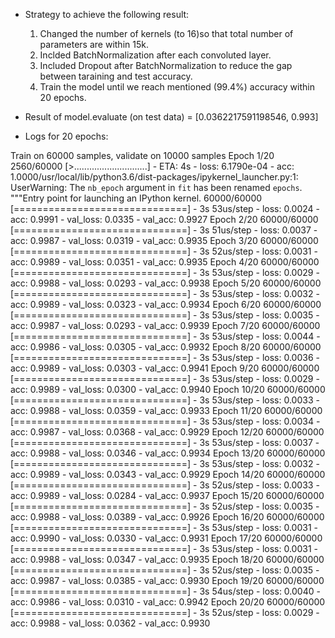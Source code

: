 
* Strategy to  achieve the following result:
  1. Changed the number of kernels (to 16)so that total number of parameters are within 15k.
  2. Inclded BatchNormalization after each convoluted layer.
  3. Included Dropout after BatchNormalization to reduce the gap between taraining and test accuracy.
  4. Train the model until we reach mentioned (99.4%) accuracy within 20 epochs.

* Result of model.evaluate (on test data) = [0.0362217591198546, 0.993]

* Logs for 20 epochs:

Train on 60000 samples, validate on 10000 samples
Epoch 1/20
 2560/60000 [>.............................] - ETA: 4s - loss: 6.1790e-04 - acc: 1.0000/usr/local/lib/python3.6/dist-packages/ipykernel_launcher.py:1: UserWarning: The `nb_epoch` argument in `fit` has been renamed `epochs`.
  """Entry point for launching an IPython kernel.
60000/60000 [==============================] - 3s 53us/step - loss: 0.0024 - acc: 0.9991 - val_loss: 0.0335 - val_acc: 0.9927
Epoch 2/20
60000/60000 [==============================] - 3s 51us/step - loss: 0.0037 - acc: 0.9987 - val_loss: 0.0319 - val_acc: 0.9935
Epoch 3/20
60000/60000 [==============================] - 3s 52us/step - loss: 0.0031 - acc: 0.9989 - val_loss: 0.0351 - val_acc: 0.9935
Epoch 4/20
60000/60000 [==============================] - 3s 53us/step - loss: 0.0029 - acc: 0.9988 - val_loss: 0.0293 - val_acc: 0.9938
Epoch 5/20
60000/60000 [==============================] - 3s 53us/step - loss: 0.0032 - acc: 0.9989 - val_loss: 0.0323 - val_acc: 0.9934
Epoch 6/20
60000/60000 [==============================] - 3s 53us/step - loss: 0.0035 - acc: 0.9987 - val_loss: 0.0293 - val_acc: 0.9939
Epoch 7/20
60000/60000 [==============================] - 3s 53us/step - loss: 0.0044 - acc: 0.9986 - val_loss: 0.0305 - val_acc: 0.9932
Epoch 8/20
60000/60000 [==============================] - 3s 53us/step - loss: 0.0036 - acc: 0.9989 - val_loss: 0.0303 - val_acc: 0.9941
Epoch 9/20
60000/60000 [==============================] - 3s 53us/step - loss: 0.0029 - acc: 0.9989 - val_loss: 0.0300 - val_acc: 0.9940
Epoch 10/20
60000/60000 [==============================] - 3s 53us/step - loss: 0.0033 - acc: 0.9988 - val_loss: 0.0359 - val_acc: 0.9933
Epoch 11/20
60000/60000 [==============================] - 3s 53us/step - loss: 0.0034 - acc: 0.9987 - val_loss: 0.0368 - val_acc: 0.9929
Epoch 12/20
60000/60000 [==============================] - 3s 53us/step - loss: 0.0037 - acc: 0.9988 - val_loss: 0.0346 - val_acc: 0.9934
Epoch 13/20
60000/60000 [==============================] - 3s 53us/step - loss: 0.0032 - acc: 0.9989 - val_loss: 0.0343 - val_acc: 0.9929
Epoch 14/20
60000/60000 [==============================] - 3s 52us/step - loss: 0.0033 - acc: 0.9989 - val_loss: 0.0284 - val_acc: 0.9937
Epoch 15/20
60000/60000 [==============================] - 3s 52us/step - loss: 0.0035 - acc: 0.9988 - val_loss: 0.0389 - val_acc: 0.9926
Epoch 16/20
60000/60000 [==============================] - 3s 53us/step - loss: 0.0031 - acc: 0.9990 - val_loss: 0.0330 - val_acc: 0.9931
Epoch 17/20
60000/60000 [==============================] - 3s 53us/step - loss: 0.0031 - acc: 0.9988 - val_loss: 0.0347 - val_acc: 0.9935
Epoch 18/20
60000/60000 [==============================] - 3s 52us/step - loss: 0.0035 - acc: 0.9987 - val_loss: 0.0385 - val_acc: 0.9930
Epoch 19/20
60000/60000 [==============================] - 3s 54us/step - loss: 0.0040 - acc: 0.9986 - val_loss: 0.0310 - val_acc: 0.9942
Epoch 20/20
60000/60000 [==============================] - 3s 52us/step - loss: 0.0029 - acc: 0.9988 - val_loss: 0.0362 - val_acc: 0.9930